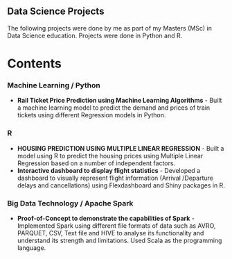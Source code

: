 ## Data Science Projects

The following projects were done by me as part of my Masters (MSc) in Data Science education.
Projects were done in Python and R.

# Contents

### Machine Learning / Python

 * **Rail Ticket Price Prediction using Machine Learning Algorithms** - Built a machine learning model to predict the demand and prices of train tickets using different Regression models in Python.

### R

* **HOUSING PREDICTION USING MULTIPLE LINEAR REGRESSION** - Built a model using R to predict the housing prices using Multiple Linear Regression based on a number of independent factors.
* **Interactive dashboard to display flight statistics** - Developed a dashboard to visually represent flight information (Arrival /Departure delays and cancellations) using Flexdashboard and Shiny packages in R.

### Big Data Technology / Apache Spark

* **Proof-of-Concept to demonstrate the capabilities of Spark** - Implemented Spark using different file formats of data such as AVRO, PARQUET, CSV, Text file and HIVE to analyse its functionality  and understand its strength and limitations. Used Scala as the programming language. 


